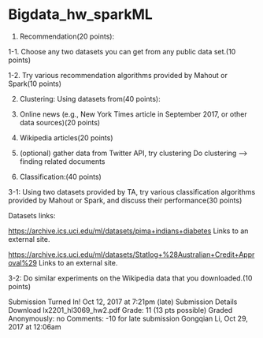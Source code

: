 # Bigdata_hw_sparkML
1. Recommendation(20 points):

1-1. Choose any two datasets you can get from any public data set.(10 points)

1-2. Try various recommendation algorithms provided by Mahout or Spark(10 points)

 

2. Clustering: Using datasets from(40 points):

1. Online news (e.g., New York Times article in September 2017, or other data sources)(20 points)

2. Wikipedia articles(20 points)

3. (optional) gather data from Twitter API, try clustering Do clustering —> finding related documents

 

3. Classification:(40 points)

3-1: Using two datasets provided by TA, try various classification algorithms provided by Mahout or Spark, and discuss their performance(30 points)

Datasets links:

https://archive.ics.uci.edu/ml/datasets/pima+indians+diabetes Links to an external site.

https://archive.ics.uci.edu/ml/datasets/Statlog+%28Australian+Credit+Approval%29 Links to an external site.

3-2: Do similar experiments on the Wikipedia data that you downloaded.(10 points)

 

 

Submission
 Turned In!
Oct 12, 2017 at 7:21pm (late)
Submission Details
Download lx2201_hl3069_hw2.pdf
Grade: 11 (13 pts possible)
Graded Anonymously: no
Comments:
-10 for late submission
Gongqian Li, Oct 29, 2017 at 12:06am
